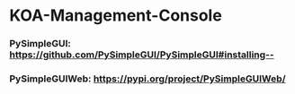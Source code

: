 # KOA-Management-Console
### PySimpleGUI: https://github.com/PySimpleGUI/PySimpleGUI#installing--
### PySimpleGUIWeb: https://pypi.org/project/PySimpleGUIWeb/
